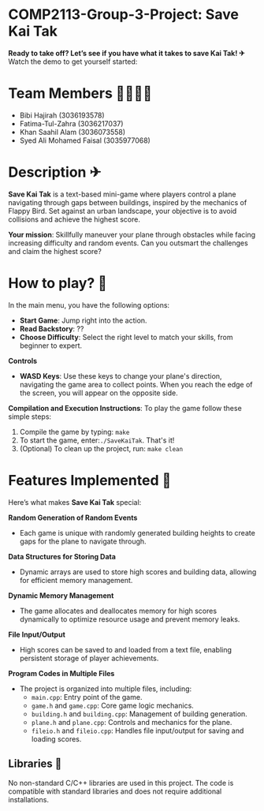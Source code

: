 # COMP2113-Group-3-Project: Save Kai Tak 
**Ready to take off? Let’s see if you have what it takes to save Kai Tak! ✈**
Watch the demo to get yourself started:

# Team Members 🧑‍💻👩‍💻 
- Bibi Hajirah (3036193578)
- Fatima-Tul-Zahra (3036217037)
- Khan Saahil Alam (3036073558)
- Syed Ali Mohamed Faisal (3035977068)

# Description ✈
**Save Kai Tak** is a text-based mini-game where players control a plane navigating through gaps between buildings, inspired by the mechanics of Flappy Bird. Set against an urban landscape, your objective is to avoid collisions and achieve the highest score.

**Your mission**: Skillfully maneuver your plane through obstacles while facing increasing difficulty and random events. Can you outsmart the challenges and claim the highest score?

# How to play? 🧐
In the main menu, you have the following options:
- **Start Game**: Jump right into the action.
- **Read Backstory**: ??
- **Choose Difficulty**: Select the right level to match your skills, from beginner to expert.
  
**Controls**
- **WASD Keys**: Use these keys to change your plane's direction, navigating the game area to collect points. When you reach the edge of the screen, you will appear on the opposite side.

**Compilation and Execution Instructions**: To play the game follow these simple steps:
1. Compile the game by typing: `make`
2. To start the game, enter:`./SaveKaiTak`. That's it!
3. (Optional) To clean up the project, run: `make clean`

# Features Implemented 🚀
Here’s what makes **Save Kai Tak** special:

**Random Generation of Random Events**
- Each game is unique with randomly generated building heights to create gaps for the plane to navigate through.

**Data Structures for Storing Data**
- Dynamic arrays are used to store high scores and building data, allowing for efficient memory management.

**Dynamic Memory Management**
- The game allocates and deallocates memory for high scores dynamically to optimize resource usage and prevent memory leaks.

**File Input/Output**
- High scores can be saved to and loaded from a text file, enabling persistent storage of player achievements.

**Program Codes in Multiple Files**
- The project is organized into multiple files, including:
  - `main.cpp`: Entry point of the game.
  - `game.h` and `game.cpp`: Core game logic mechanics.
  - `building.h` and `building.cpp`: Management of building generation.
  - `plane.h` and `plane.cpp`: Controls and mechanics for the plane.
  - `fileio.h` and `fileio.cpp`: Handles file input/output for saving and loading scores.

## Libraries 📖
No non-standard C/C++ libraries are used in this project. The code is compatible with standard libraries and does not require additional installations.
